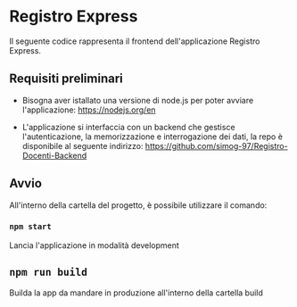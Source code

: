 # Registro Express

Il seguente codice rappresenta il frontend dell'applicazione Registro Express.


## Requisiti preliminari

- Bisogna aver istallato una versione di node.js per poter avviare l'applicazione:
https://nodejs.org/en

- L'applicazione si interfaccia con un backend che gestisce l'autenticazione, la memorizzazione e interrogazione dei dati, la repo è disponibile al seguente indirizzo:
https://github.com/simog-97/Registro-Docenti-Backend 


## Avvio

All'interno della cartella del progetto, è possibile utilizzare il comando:


### `npm start`
Lancia l'applicazione in modalità development


## `npm run build`
Builda la app da mandare in produzione all'interno della cartella build



